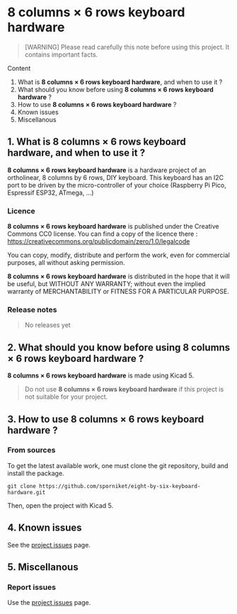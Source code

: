 # 8 columns × 6 rows keyboard hardware

> [WARNING] Please read carefully this note before using this project. It contains important facts.

Content

1. What is **8 columns × 6 rows keyboard hardware**, and when to use it ?
2. What should you know before using **8 columns × 6 rows keyboard hardware** ?
3. How to use **8 columns × 6 rows keyboard hardware** ?
4. Known issues
5. Miscellanous

## 1. What is **8 columns × 6 rows keyboard hardware**, and when to use it ?

**8 columns × 6 rows keyboard hardware** is a hardware project of an ortholinear, 8 columns by 6 rows, DIY keyboard. This keyboard has an I2C port to be driven by the micro-controller of your choice (Raspberry Pi Pico, Espressif ESP32, ATmega, ...)


### Licence

**8 columns × 6 rows keyboard hardware** is published under the Creative Commons CC0 license. You can find a copy of the licence there : https://creativecommons.org/publicdomain/zero/1.0/legalcode

You can copy, modify, distribute and perform the work, even for commercial purposes, all without asking permission.

**8 columns × 6 rows keyboard hardware** is distributed in the hope that it will be useful, but WITHOUT ANY WARRANTY; without even the implied warranty of MERCHANTABILITY or FITNESS FOR A PARTICULAR PURPOSE.

### Release notes

> No releases yet

## 2. What should you know before using **8 columns × 6 rows keyboard hardware** ?

**8 columns × 6 rows keyboard hardware** is made using Kicad 5.

> Do not use **8 columns × 6 rows keyboard hardware** if this project is not suitable for your project.

## 3. How to use **8 columns × 6 rows keyboard hardware** ?

### From sources

To get the latest available work, one must clone the git repository, build and install the package.

	git clone https://github.com/sporniket/eight-by-six-keyboard-hardware.git

Then, open the project with Kicad 5.

## 4. Known issues
See the [project issues](https://github.com/sporniket/eight-by-six-keyboard-hardware/issues) page.

## 5. Miscellanous

### Report issues
Use the [project issues](https://github.com/sporniket/eight-by-six-keyboard-hardware/issues) page.
